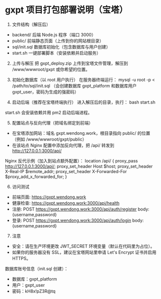 gxpt 项目打包部署说明（宝塔）
========================

1) 文件结构（解压后）
- backend/        后端 Node.js 程序（端口 3000）
- public/         前端静态页面（上传到你的网站根目录）
- sql/init.sql    数据库初始化（包含数据库与用户创建）
- start.sh        一键部署脚本（安装依赖并启动服务）

2) 上传与解压
把 gxpt_deploy.zip 上传到宝塔文件管理，解压到 /www/wwwroot/gxpt 或你希望的位置。

3) 初始化数据库（以 root 用户执行）
在服务器终端运行：
  mysql -u root -p < /path/to/sql/init.sql
（会创建数据库 gxpt_platform 和数据库用户 gxpt_user，密码为生成的强密码）

4) 启动后端（推荐在宝塔终端执行）
进入解压后的目录，执行：
  bash start.sh

start.sh 会安装依赖并用 pm2 启动后端进程。

5) 配置站点与反向代理（把域名绑定到前端）
- 在宝塔添加网站：域名 gxpt.wendong.work，根目录指向 public/ 的位置（例如 /www/wwwroot/gxpt/public）
- 在该站点 Nginx 配置中添加反向代理，把 /api/ 转发到 http://127.0.0.1:3000/api/

Nginx 反代示例（加入到站点额外配置）：
location /api/ {
  proxy_pass http://127.0.0.1:3000/api/;
  proxy_set_header Host $host;
  proxy_set_header X-Real-IP $remote_addr;
  proxy_set_header X-Forwarded-For $proxy_add_x_forwarded_for;
}

6) 访问测试
- 前端页面: https://gxpt.wendong.work
- 健康检查: https://gxpt.wendong.work:3000/api/health
- 注册: POST https://gxpt.wendong.work:3000/api/auth/register  body: {username,password}
- 登录: POST https://gxpt.wendong.work:3000/api/auth/login  body: {username,password}

7) 注意
- 安全：请在生产环境更改 JWT_SECRET 环境变量（默认在代码里为占位）。
- 如果你的服务器没有 SSL，建议在宝塔网站里申请 Let's Encrypt 证书并启用 HTTPS。

数据库账号信息（init.sql 创建）：
- 数据库：gxpt_platform
- 用户：gxpt_user
- 密码：kH8x!pZ3R@tq
